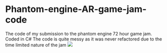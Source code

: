 # Phantom-engine-AR-game-jam-code
The code of my submission to the phantom engine 72 hour game jam. Coded in C#
The code is quite messy as it was never refactored due to the time limited nature of the jam
<img src="/path/project-photos/example">

